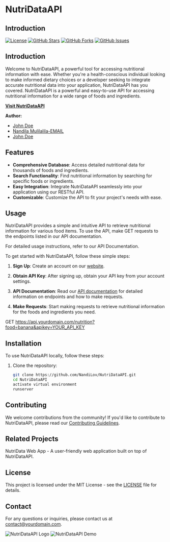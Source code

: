 

# NutriDataAPI

## Introduction

[![License](https://img.shields.io/badge/License-MIT-blue.svg)](https://opensource.org/licenses/MIT)
[![GitHub Stars](https://img.shields.io/github/stars/NandiLov/NutriDataAPI.svg)](https://github.com/yourusername/NutriDataAPI/stargazers)
[![GitHub Forks](https://img.shields.io/github/forks/NandiLov/NutriDataAPI.svg)](https://github.com/yourusername/NutriDataAPI/network/members)
[![GitHub Issues](https://img.shields.io/github/issues/NandiLov/NutriDataAPI.svg)](https://github.com/yourusername/NutriDataAPI/issues)

## Introduction
Welcome to NutriDataAPI, a powerful tool for accessing nutritional information with ease. Whether you're a health-conscious individual looking to make informed dietary choices or a developer seeking to integrate accurate nutritional data into your application, NutriDataAPI has you covered.
NutriDataAPI is a powerful and easy-to-use API for accessing nutritional information for a wide range of foods and ingredients.


**[Visit NutriDataAPI](https://nandilov.github.io/NutriData)**

**Author:**
- [John Doe](https://www.linkedin.com/in/nandila-mulilalila-184595214/)
- [Nandila Mulilalila-EMAIL](nandilamul@gmail.com)
- [John Doe](https://www.linkedin.com/in/nandila-mulilalila-184595214/)

## Features

- **Comprehensive Database**: Access detailed nutritional data for thousands of foods and ingredients.
- **Search Functionality**: Find nutritional information by searching for specific foods or ingredients.
- **Easy Integration**: Integrate NutriDataAPI seamlessly into your application using our RESTful API.
- **Customizable**: Customize the API to fit your project's needs with ease.


## Usage

NutriDataAPI provides a simple and intuitive API to retrieve nutritional information for various food items. To use the API, make GET requests to the endpoints listed in our API documentation.

For detailed usage instructions, refer to our API Documentation.

To get started with NutriDataAPI, follow these simple steps:

1. **Sign Up**: Create an account on our [website]([https://yourdomain.com/signup](https://nandilov.github.io/NutriData)).

2. **Obtain API Key**: After signing up, obtain your API key from your account settings.

3. **API Documentation**: Read our [API documentation](https://nutridata.pythonanywhere.com/food/) for detailed information on endpoints and how to make requests.

4. **Make Requests**: Start making requests to retrieve nutritional information for the foods and ingredients you need.


GET https://api.yourdomain.com/nutrition?food=banana&apikey=YOUR_API_KEY

## Installation

To use NutriDataAPI locally, follow these steps:

1. Clone the repository:
   ```bash
   git clone https://github.com/NandiLov/NutriDataAPI.git
   cd NutriDataAPI
   activate virtual environment
   runserver

## Contributing

We welcome contributions from the community! If you'd like to contribute to NutriDataAPI, please read our [Contributing Guidelines](CONTRIBUTING.md).

## Related Projects
NutriData Web App - A user-friendly web application built on top of NutriDataAPI.

## License

This project is licensed under the MIT License - see the [LICENSE](LICENSE) file for details.


## Contact

For any questions or inquiries, please contact us at [contact@yourdomain.com](mailto:contact@yourdomain.com).


![NutriDataAPI Logo](https://yourdomain.com/path/to/logo.png)
![NutriDataAPI Demo](https://yourdomain.com/path/to/demo.gif)


